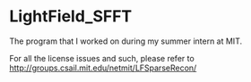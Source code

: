 # LightField_SFFT
The program that I worked on during my summer intern at MIT.

For all the license issues and such, please refer to http://groups.csail.mit.edu/netmit/LFSparseRecon/
